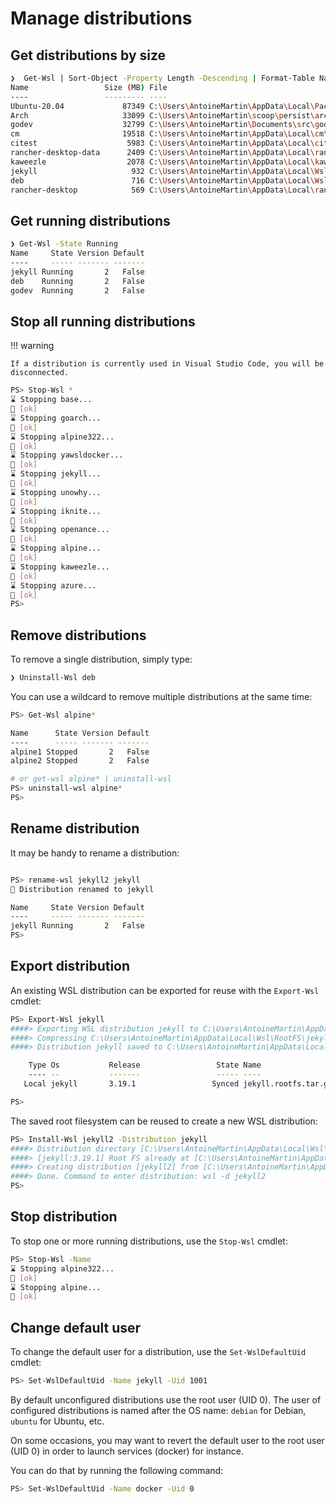 # Manage distributions

## Get distributions by size

```bash
❯  Get-Wsl | Sort-Object -Property Length -Descending | Format-Table Name, @{Label="Size (MB)"; Expression={ $_.Length/1Mb }}, @{Label="File"; Expression={$_.BlockFile.FullName}}
Name                 Size (MB) File
----                 --------- ----
Ubuntu-20.04             87349 C:\Users\AntoineMartin\AppData\Local\Packages\CanonicalGroupLimited.Ubuntu20.04onWindows_79rhkp1fndgsc\LocalState\ext4.vhdx
Arch                     33099 C:\Users\AntoineMartin\scoop\persist\archwsl\data\ext4.vhdx
godev                    32799 C:\Users\AntoineMartin\Documents\src\godev\ext4.vhdx
cm                       19518 C:\Users\AntoineMartin\AppData\Local\cm\ext4.vhdx
citest                    5983 C:\Users\AntoineMartin\AppData\Local\citest\ext4.vhdx
rancher-desktop-data      2409 C:\Users\AntoineMartin\AppData\Local\rancher-desktop\distro-data\ext4.vhdx
kaweezle                  2078 C:\Users\AntoineMartin\AppData\Local\kaweezle\kaweezle\ext4.vhdx
jekyll                     932 C:\Users\AntoineMartin\AppData\Local\Wsl\jekyll\ext4.vhdx
deb                        716 C:\Users\AntoineMartin\AppData\Local\Wsl\deb\ext4.vhdx
rancher-desktop            569 C:\Users\AntoineMartin\AppData\Local\rancher-desktop\distro\ext4.vhdx
```

## Get running distributions

```bash
❯ Get-Wsl -State Running
Name     State Version Default
----     ----- ------- -------
jekyll Running       2   False
deb    Running       2   False
godev  Running       2   False
```

## Stop all running distributions

!!! warning

    If a distribution is currently used in Visual Studio Code, you will be
    disconnected.

```bash
PS> Stop-Wsl *
⌛ Stopping base...
🎉 [ok]
⌛ Stopping goarch...
🎉 [ok]
⌛ Stopping alpine322...
🎉 [ok]
⌛ Stopping yawsldocker...
🎉 [ok]
⌛ Stopping jekyll...
🎉 [ok]
⌛ Stopping unowhy...
🎉 [ok]
⌛ Stopping iknite...
🎉 [ok]
⌛ Stopping openance...
🎉 [ok]
⌛ Stopping alpine...
🎉 [ok]
⌛ Stopping kaweezle...
🎉 [ok]
⌛ Stopping azure...
🎉 [ok]
PS>
```

## Remove distributions

To remove a single distribution, simply type:

```bash
❯ Uninstall-Wsl deb
```

You can use a wildcard to remove multiple distributions at the same time:

```bash
PS> Get-Wsl alpine*

Name      State Version Default
----      ----- ------- -------
alpine1 Stopped       2   False
alpine2 Stopped       2   False

# or get-wsl alpine* | uninstall-wsl
PS> uninstall-wsl alpine*
PS>
```

## Rename distribution

It may be handy to rename a distribution:

```bash

PS> rename-wsl jekyll2 jekyll
🎉 Distribution renamed to jekyll

Name     State Version Default
----     ----- ------- -------
jekyll Running       2   False
PS>
```

## Export distribution

An existing WSL distribution can be exported for reuse with the `Export-Wsl`
cmdlet:

```bash
PS> Export-Wsl jekyll
####> Exporting WSL distribution jekyll to C:\Users\AntoineMartin\AppData\Local\Wsl\RootFS\jekyll.rootfs.tar...
####> Compressing C:\Users\AntoineMartin\AppData\Local\Wsl\RootFS\jekyll.rootfs.tar to C:\Users\AntoineMartin\AppData\Local\Wsl\RootFS\jekyll.rootfs.tar.gz...
####> Distribution jekyll saved to C:\Users\AntoineMartin\AppData\Local\Wsl\RootFS\jekyll.rootfs.tar.gz.

    Type Os           Release                 State Name
    ---- --           -------                 ----- ----
   Local jekyll       3.19.1                 Synced jekyll.rootfs.tar.gz

PS>
```

The saved root filesystem can be reused to create a new WSL distribution:

```bash
PS> Install-Wsl jekyll2 -Distribution jekyll
####> Distribution directory [C:\Users\AntoineMartin\AppData\Local\Wsl\jekyll2] already exists.
####> [jekyll:3.19.1] Root FS already at [C:\Users\AntoineMartin\AppData\Local\Wsl\RootFS\jekyll.rootfs.tar.gz].
####> Creating distribution [jekyll2] from [C:\Users\AntoineMartin\AppData\Local\Wsl\RootFS\jekyll.rootfs.tar.gz]...
####> Done. Command to enter distribution: wsl -d jekyll2
PS>
```

## Stop distribution

To stop one or more running distributions, use the `Stop-Wsl` cmdlet:

```bash
PS> Stop-Wsl -Name
⌛ Stopping alpine322...
🎉 [ok]
⌛ Stopping alpine...
🎉 [ok]
```

## Change default user

To change the default user for a distribution, use the `Set-WslDefaultUid`
cmdlet:

```bash
PS> Set-WslDefaultUid -Name jekyll -Uid 1001
```

By default unconfigured distributions use the root user (UID 0). The user of
configured distributions is named after the OS name: `debian` for Debian,
`ubuntu` for Ubuntu, etc.

On some occasions, you may want to revert the default user to the root user
(UID 0) in order to launch services (docker) for instance.

You can do that by running the following command:

```bash
PS> Set-WslDefaultUid -Name docker -Uid 0
```
